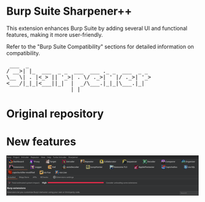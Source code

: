 # Burp Suite Sharpener++
This extension enhances Burp Suite by adding several UI and functional features, making it more user-friendly. 

Refer to the "Burp Suite Compatibility" sections for detailed information on compatibility.

<pre>
 ___  _                                      
/ __>| |_  ___  _ _  ___  ___ ._ _  ___  _ _ 
\__ \| . |<_> || '_>| . \/ ._>| ' |/ ._>| '_>
<___/|_|_|<___||_|  |  _/\___.|_|_|\___.|_|
                    |_|
</pre>

# Original repository

# New features
![alt text](/images/swappy-20250401-151054.png) 
